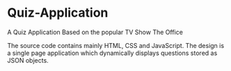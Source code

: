 # Quiz-Application
A Quiz Application Based on the popular TV Show The Office 

The source code contains mainly HTML, CSS and JavaScript. The design is a single page application which dynamically displays questions stored as JSON objects.  
